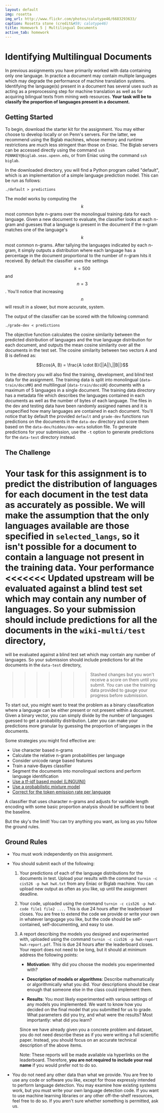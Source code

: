 ```yaml
---
layout: default
img: rosetta
img_url: http://www.flickr.com/photos/calotype46/6683293633/
caption: Rosetta stone (credit&#59; calotype46)
title: Homework 5 | Multilingual Documents
active_tab: homework
---
```

# Identifying Multilingual Documents

In previous assignments you have primarily worked with data containing only one language. In practice
a document may contain multiple languages which may degrade the performance of machine translation systems. Identifying the language(s) present in a document has several
uses such as acting as a preprocessing step for machine translation as well as for acquiring bilingual texts from
mining web resources. __Your task will be to classify the proportion of languages present in a document.__

## Getting Started

To begin, download the starter kit for the assignment. You may either choose to develop locally or on Penn's servers. 
For the latter, we recommend using the Biglab machines, whose memory and runtime restrictions are much less stringent 
than those on Eniac. The Biglab servers can be accessed directly using the command `ssh PENNKEY@biglab.seas.upenn.edu`, 
or from Eniac using the command `ssh biglab`.

In the downloaded directory, you will find a Python program called "default", which is an implementation of a simple language prediction model.
This can be run as follows:

    ./default > predictions

The model works by computing the $$k$$ most common byte n-grams over the monolingual training data for each language. Given a new
document to evaluate, the classifier looks at each n-gram and guesses that a language is present in the document if the n-gram matches one of the
language's $$k$$ most common n-grams. After tallying the languages indicated by each n-gram, it simply outputs a distribution where each
language has a percentage in the document proportional to the number of n-gram hits it received. By default the classifier uses the settings $$k = 500$$ and $$n = 3$$. 
You'll notice that increasing $$n$$ will result in a slower, but more accurate, system.

The output of the classifier can be scored with the following command:

    ./grade-dev < predictions

The objective function calculates the cosine similarity between the predicted distribution of languages and the true language distribution for each document, and outputs the mean cosine similarity over all the documents in the test set.
The cosine similarity between two vectors A and B is defined as:

$$\cos(A, B) = \frac{A \cdot B}{||A||\,||B||}$$

In the directory you will also find the training, development, and blind test data for the assignment. The training data is split into monolingual (`data-train/docsMR`) and multilingual (`data-train/docsUR`) documents with a maximum of 5 languages in a single document. The training data directory has a metadata file which describes the languages contained in each documents as well as the number of bytes of each language. The files in the dev and testing data have been randomly assigned names and it is unspecified how many languages are contained in each document.
You'll notice that by default the provided `default` and `grade-dev` functions run predictions on the documents in the `data-dev` directory and score them based on the `data-dev/hidden/dev-meta` solution file. To generate predictions for your submission, use the `-t` option to generate predictions for the `data-test` directory instead.

## The Challenge

Your task for this assignment is to __predict the distribution of languages for each document in the test data as accurately as possible.__ We will make the assumption that the only languages
available are those specified in `selected_langs`, so it isn't possible for a document to contain a language not present in the training data. Your performance
<<<<<<< Updated upstream
will be evaluated against a blind test set which may contain any number of languages. So your submission should include predictions for all the documents in the `wiki-multi/test` directory,
=======
will be evaluated against a blind test set which may contain any number of languages. So your submission should include predictions for all the documents in the `data-test` directory,
>>>>>>> Stashed changes
but you won't receive a score on them until you submit. You can use the training data provided to gauge your progress before submission.

To start out, you might want to treat the problem as a binary classification where a language can be either present or not present within a document. Given a binary
vector, you can simply divide by the number of languages guessed to get a probability distribution. Later you can make your predictions more granular by guessing
the proportion of languages in the documents.

Some strategies you might find effective are:

 * Use character based n-grams
 * Calculate the relative n-gram probabilities per language
 * Consider unicode range based features
 * Train a naive-Bayes classifier
 * Segment the documents into monolingual sections and perform language identification
 * [Use a tf-idf based model (LINGUINI)](http://citeseerx.ist.psu.edu/viewdoc/summary?doi=10.1.1.107.2022)
 * [Use a probabilistic mixture model](http://www.transacl.org/wp-content/uploads/2014/02/38.pdf)
 * [Correct for the token emission rate per language](http://www.transacl.org/wp-content/uploads/2014/02/38.pdf)

A classifier that uses character n-grams and adjusts for variable length encoding with some basic proportion analysis should be sufficient to beat the baseline. 

But the sky's the limit! You can try anything you want, as long as you follow the ground rules.

## Ground Rules

* You must work independently on this assignment.
* You should submit each of the following:
    1. Your predictions of each of the language distributions for the documents in test. Upload your results with the command `turnin -c cis526 -p hwX hwX.txt` from any Eniac or Biglab machine. You can upload new output as often as you like, up until the assignment deadline.

    2. Your code, uploaded using the command `turnin -c cis526 -p hwX-code file1 file2 ....` This is due 24 hours after the leaderboard closes. You are free to extend the code we provide or write your own in whatever langugage you like, but the code should be self-contained, self-documenting, and easy to use.

    3. A report describing the models you designed and experimented with, uploaded using the command `turnin -c cis526 -p hwX-report hwX-report.pdf`. This is due 24 hours after the leaderboard closes. Your report does not need to be long, but it should at minimum address the following points:
           
        * __Motivation__: Why did you choose the models you experimented with?

        * __Description of models or algorithms__: Describe mathematically or algorithmically what you did. Your descriptions should be clear enough that someone else in the class could implement them.

        * __Results__: You most likely experimented with various settings of any models you implemented. We want to know how you decided on the final model that you submitted for us to grade. What parameters did you try, and what were the results? Most importantly: what did you learn?

         Since we have already given you a concrete problem and dataset, you do not need describe these as if you were writing a full scientific paper. Instead, you should focus on an accurate technical description of the above items.

          Note: These reports will be made available via hyperlinks on the leaderboard. Therefore, __you are not required to include your real name__ if you would prefer not to do so.

* You do not need any other data than what we provide. You are free to use any code or software you like, except for those expressly intended to perform language detection. You may examine how existing systems work, but you must write your own language detection code. If you want to use machine learning libraries or any other off-the-shelf resources, feel free to do so. If you aren't sure whether something is permitted, ask us.
